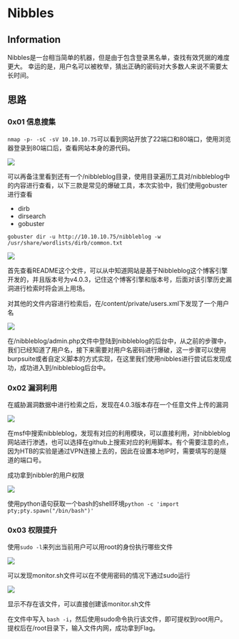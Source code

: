 # Nibbles

## Information

Nibbles是一台相当简单的机器，但是由于包含登录黑名单，查找有效凭据的难度更大。 幸运的是，用户名可以被枚举，猜出正确的密码对大多数人来说不需要太长时间。

## 思路

### 0x01 信息搜集

`nmap -p- -sC -sV 10.10.10.75`可以看到网站开放了22端口和80端口，使用浏览器登录到80端口后，查看网站本身的源代码。

![](images/Nibbles/Nibbles_1.png)

可以再备注里看到还有一个/nibbleblog目录，使用目录遍历工具对/nibbleblog中的内容进行查看，以下三款是常见的爆破工具，本次实验中，我们使用gobuster进行查看

- dirb
- dirsearch
- gobuster

```
gobuster dir -u http://10.10.10.75/nibbleblog -w /usr/share/wordlists/dirb/common.txt
```

![](images/Nibbles/Nibbles_2.png)

首先查看README这个文件，可以从中知道网站是基于Nibbleblog这个博客引擎开发的，并且版本号为v4.0.3，记住这个博客引擎和版本号，后面对该引擎历史漏洞进行检索时将会派上用场。

对其他的文件内容进行检索后，在/content/private/users.xml下发现了一个用户名

![](images/Nibbles/Nibbles_3.png)

在/nibbleblog/admin.php文件中登陆到nibbleblog的后台中，从之前的步骤中，我们已经知道了用户名，接下来需要对用户名密码进行爆破，这一步骤可以使用burpsuite或者自定义脚本的方式实现，在这里我们使用nibbles进行尝试后发现成功，成功进入到/nibbleblog后台中。

### 0x02 漏洞利用

在威胁漏洞数据中进行检索之后，发现在4.0.3版本存在一个任意文件上传的漏洞

![](images/Nibbles/Nibbles_4.png)

在msf中搜索nibbleblog，发现有对应的利用模块，可以直接利用，对nibbleblog网站进行渗透，也可以选择在github上搜索对应的利用脚本。有个需要注意的点，因为HTB的实验是通过VPN连接上去的，因此在设置本地IP时，需要填写的是隧道的端口号。

成功拿到nibbler的用户权限

![](images/Nibbles/Nibbles_5.png)

使用python语句获取一个bash的shell环境`python -c 'import pty;pty.spawn("/bin/bash")'`

### 0x03 权限提升

使用`sudo -l`来列出当前用户可以用root的身份执行哪些文件

![](images/Nibbles/Nibbles_6.png)

可以发现monitor.sh文件可以在不使用密码的情况下通过sudo运行

![](images/Nibbles/Nibbles_7.png)

显示不存在该文件，可以直接创建该monitor.sh文件

在文件中写入 `bash -i`，然后使用sudo命令执行该文件，即可提权到root用户。
提权后在/root目录下，输入文件内网，成功拿到Flag。